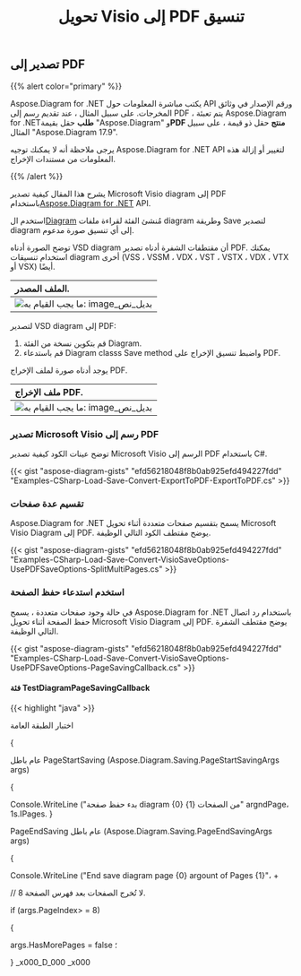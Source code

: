 ﻿---
title:  تحويل Visio إلى PDF تنسيق
linktitle: حوّل Visio إلى PDF
type: docs
weight: 10
url: /ar/net/convert-visio-to-pdf/
description: يوضح لك هذا الموضوع كيفية السماح Aspose.Diagram بتحويل تنسيق Visio إلى PDF. تحويل VSD، VSS، VDW، VST، VSDX، VSSX، VSTX، VSDM، VSTM،VSSM إلى PDF مع بضعة أسطر من التعليمات البرمجية.
---
## **تصدير إلى PDF**
{{% alert color="primary" %}}

 Aspose.Diagram for .NET يكتب مباشرة المعلومات حول API ورقم الإصدار في وثائق المخرجات. على سبيل المثال ، عند تقديم رسم إلى PDF ، يتم تعبئة Aspose.Diagram for .NET**طلب** حقل بقيمة "Aspose.Diagram" و**PDF منتج** حقل ذو قيمة ، على سبيل المثال "Aspose.Diagram 17.9".

يرجى ملاحظة أنه لا يمكنك توجيه Aspose.Diagram for .NET API لتغيير أو إزالة هذه المعلومات من مستندات الإخراج.

{{% /alert %}}

 يشرح هذا المقال كيفية تصدير Microsoft Visio diagram إلى PDF باستخدام[Aspose.Diagram for .NET](https://products.aspose.com/diagram/net/) API.

 استخدم ال[Diagram](http://www.aspose.com/api/net/diagram/aspose.diagram/diagram) مُنشئ الفئة لقراءة ملفات diagram وطريقة Save لتصدير diagram إلى أي تنسيق صورة مدعوم.

توضح الصورة أدناه VSD diagram أن مقتطفات الشفرة أدناه تصدير PDF. يمكنك استخدام تنسيقات diagram أخرى (VSS ، VSSM ، VDX ، VST ، VSTX ، VDX ، VTX أو VSX) أيضًا.

|**الملف المصدر.**|
|:- |
|![ما يجب القيام به: image_بديل_نص](how-to-convert-a-visio-diagram_1.png)|


لتصدير VSD diagram إلى PDF:

1. قم بتكوين نسخة من الفئة Diagram.
1. قم باستدعاء Diagram classs Save method واضبط تنسيق الإخراج على PDF.

يوجد أدناه صورة لملف الإخراج PDF.

|**ملف الإخراج PDF.**|
|:- |
|![ما يجب القيام به: image_بديل_نص](how-to-convert-a-visio-diagram_2.png)|
### **تصدير Microsoft Visio رسم إلى PDF**
توضح عينات الكود كيفية تصدير Microsoft Visio الرسم إلى PDF باستخدام C#.

{{< gist "aspose-diagram-gists" "efd56218048f8b0ab925efd494227fdd" "Examples-CSharp-Load-Save-Convert-ExportToPDF-ExportToPDF.cs" >}}
### **تقسيم عدة صفحات**
Aspose.Diagram for .NET يسمح بتقسيم صفحات متعددة أثناء تحويل Microsoft Visio Diagram إلى PDF. يوضح مقتطف الكود التالي الوظيفة.

{{< gist "aspose-diagram-gists" "efd56218048f8b0ab925efd494227fdd" "Examples-CSharp-Load-Save-Convert-VisioSaveOptions-UsePDFSaveOptions-SplitMultiPages.cs" >}}
### **استخدم استدعاء حفظ الصفحة**
في حالة وجود صفحات متعددة ، يسمح Aspose.Diagram for .NET باستخدام رد اتصال حفظ الصفحة أثناء تحويل Microsoft Visio Diagram إلى PDF. يوضح مقتطف الشفرة التالي الوظيفة.

{{< gist "aspose-diagram-gists" "efd56218048f8b0ab925efd494227fdd" "Examples-CSharp-Load-Save-Convert-VisioSaveOptions-UsePDFSaveOptions-PageSavingCallback.cs" >}}
#### **فئة TestDiagramPageSavingCallback**
{{< highlight "java" >}}

 اختبار الطبقة العامة

{  عام باطل PageStartSaving (Aspose.Diagram.Saving.PageStartSavingArgs args)   {  Console.WriteLine ("بدء حفظ صفحة diagram {0} من الصفحات {1}" argndPage، 1s.IPages. }   PageEndSaving عام باطل (Aspose.Diagram.Saving.PageEndSavingArgs args)   {  Console.WriteLine ("End save diagram page {0} argount of Pages {1}"، +   // لا تُخرج الصفحات بعد فهرس الصفحة 8.  if (args.PageIndex> = 8)   {  args.HasMorePages = false ؛  }  _x000_D_000 _x000
